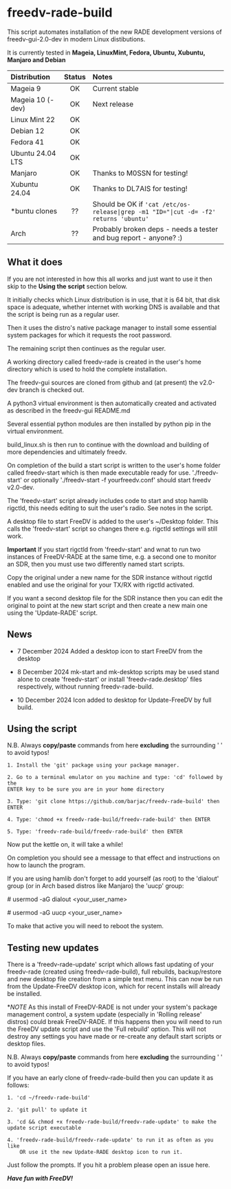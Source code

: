  # freedv-rade-build

This script automates installation of the new RADE development versions of freedv-gui-2.0-dev in modern Linux distibutions.

It is currently tested in **Mageia, LinuxMint, Fedora, Ubuntu, Xubuntu, Manjaro and Debian**

  |**Distribution**      |**Status** | **Notes** | 
  |:---              | :----: | :--- |
  |Mageia 9          |OK    | Current stable|
  |Mageia 10 (-dev)  |OK    | Next release  |
  |Linux Mint 22     |OK    |               |
  |Debian 12         |OK    |               |
  |Fedora 41         |OK    |               |
  |Ubuntu 24.04 LTS  |OK    |               |
  |Manjaro           |OK    |Thanks to M0SSN for testing!|
  |Xubuntu 24.04     |OK    |Thanks to DL7AIS for testing!|
  |*buntu clones     |??    |Should be OK if `'cat /etc/os-release\|grep -m1 "ID="\|cut -d= -f2' returns 'ubuntu'`|
  |Arch              |??    |Probably broken deps - needs a tester and bug report - anyone? :) |
  
## What it does
If you are not interested in how this all works and just want to use it then skip to the **Using the script** section below.

It initially checks which Linux distribution is in use, that it is 64 bit, that disk space is adequate, whether internet with working DNS is available and that the script is being run as a regular user.

Then it uses the distro's native package manager to install some essential system packages for which it requests the root password.

The remaining script then continues as the regular user.

A working directory called freedv-rade is created in the user's home directory which is used to hold the complete installation.

The freedv-gui sources are cloned from github and (at present) the v2.0-dev branch is checked out.

A python3 virtual environment is then automatically created and activated as described in the freedv-gui README.md

Several essential python modules are then installed by python pip in the virtual environment.

build_linux.sh is then run to continue with the download and building of more dependencies and ultimately freedv.

On completion of the build a start script is written to the user's home folder called freedv-start which is then made executable ready for use.
'./freedv-start' or optionally './freedv-start -f yourfreedv.conf' should start freedv v2.0-dev.

The 'freedv-start' script already includes code to start and stop hamlib rigctld, this needs editing to suit the user's radio. See notes in the script.

A desktop file to start FreeDV is added to the user's ~/Desktop folder. This calls the 'freedv-start' script so changes there e.g. rigctld settings will still work. 

**Important** If you start rigctld from 'freedv-start' and wnat to run two instances of FreeDV-RADE at the same time, e.g. a second one to monitor an SDR,  then you
 must use two differently named start scripts.

Copy the original under a new name for the SDR instance without rigctld enabled and use the original for your TX/RX with rigctld activated.

If you want a second desktop file for the SDR instance then you can edit the original to point at the new start script and then create a new main one using the 'Update-RADE' script.

## News

- 7 December 2024 Added a desktop icon to start FreeDV from the desktop

- 8 December 2024 mk-start and mk-desktop scripts may be used stand alone to create 'freedv-start' or install
'freedv-rade.desktop' files respectively, without running freedv-rade-build.

- 10 December 2024 Icon added to desktop for Update-FreeDV by full build.

## Using the script

   N.B. Always **copy/paste** commands from here **excluding** the surrounding ' ' to avoid typos!

    1. Install the 'git' package using your package manager.

    2. Go to a terminal emulator on you machine and type: 'cd' followed by the 
    ENTER key to be sure you are in your home directory

    3. Type: 'git clone https://github.com/barjac/freedv-rade-build' then ENTER

    4. Type: 'chmod +x freedv-rade-build/freedv-rade-build' then ENTER

    5. Type: 'freedv-rade-build/freedv-rade-build' then ENTER

Now put the kettle on, it will take a while!

On completion you should see a message to that effect and instructions on how to launch the program.

If you are using hamlib don't forget to add yourself (as root) to the 'dialout' group (or in Arch based distros like Manjaro) the 'uucp' group:

\# usermod -aG dialout <your_user_name>

\# usermod -aG uucp <your_user_name>

To make that active you will need to reboot the system.

## Testing new updates
There is a 'freedv-rade-update' script which allows fast updating of your freedv-rade (created using freedv-rade-build), full rebuilds, backup/restore and new desktop file creation from a simple text menu.
This can now be run from the Update-FreeDV desktop icon, which for recent installs will already be installed.

**NOTE* As this install of FreeDV-RADE is not under your system's package management control, a system update (especially in 'Rolling release' distros)
could break FreeDV-RADE. If this happens then you will need to run the FreeDV update script and use the 'Full rebuild' option. This will not destroy any settings you have made or re-create any default start scripts or desktop files.

N.B. Always **copy/paste** commands from here **excluding** the surrounding ' ' to avoid typos!

If you have an early clone of freedv-rade-build then you can update it as follows:

    1. 'cd ~/freedv-rade-build'

    2. 'git pull' to update it

    3. 'cd && chmod +x freedv-rade-build/freedv-rade-update' to make the update script executable

    4. 'freedv-rade-build/freedv-rade-update' to run it as often as you like
        OR use it the new Update-RADE desktop icon to run it.

Just follow the prompts. If you hit a problem please open an issue here.

***Have fun with FreeDV!***

